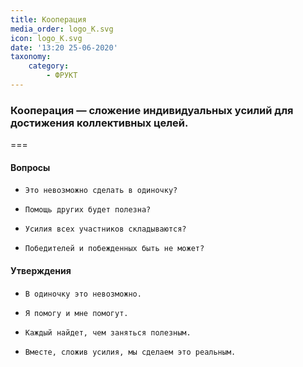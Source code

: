```yaml
---
title: Кооперация
media_order: logo_K.svg
icon: logo_K.svg
date: '13:20 25-06-2020'
taxonomy:
    category:
        - ФРУКТ
---
```


### Кооперация — сложение индивидуальных усилий для достижения коллективных целей.

===

#### Вопросы

*     Это невозможно сделать в одиночку?
*     Помощь других будет полезна?
*     Усилия всех участников складываются?
*     Победителей и побежденных быть не может?

#### Утверждения

*     В одиночку это невозможно.
*     Я помогу и мне помогут.
*     Каждый найдет, чем заняться полезным.
*     Вместе, сложив усилия, мы сделаем это реальным.
